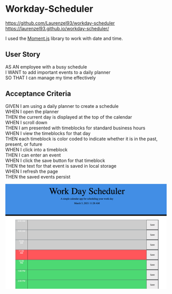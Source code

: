 # Workday-Scheduler

https://github.com/Laurenzel93/workday-scheduler <br>
https://laurenzel93.github.io/workday-scheduler/

I used the [Moment.js](https://momentjs.com/) library to work with date and time.

## User Story

AS AN employee with a busy schedule <br>
I WANT to add important events to a daily planner <br>
SO THAT I can manage my time effectively <br>

## Acceptance Criteria

GIVEN I am using a daily planner to create a schedule<br>
WHEN I open the planner<br>
THEN the current day is displayed at the top of the calendar<br>
WHEN I scroll down<br>
THEN I am presented with timeblocks for standard business hours<br>
WHEN I view the timeblocks for that day<br>
THEN each timeblock is color coded to indicate whether it is in the past, present, or future<br>
WHEN I click into a timeblock<br>
THEN I can enter an event<br>
WHEN I click the save button for that timeblock<br>
THEN the text for that event is saved in local storage<br>
WHEN I refresh the page<br>
THEN the saved events persist<br>

![Screenshot](assets/scheduler.png)
